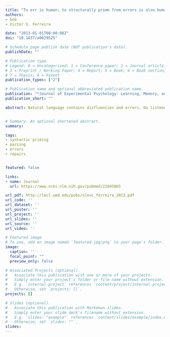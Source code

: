 ```yaml
---
title: "To err is human; to structurally prime from errors is also human"
authors:
- bob
- Victor S. Ferreira 

date: "2013-01-01T00:00:00Z"
doi: "10.1037/a0029525"

# Schedule page publish date (NOT publication's date).
publishDate: ""

# Publication type.
# Legend: 0 = Uncategorized; 1 = Conference paper; 2 = Journal article;
# 3 = Preprint / Working Paper; 4 = Report; 5 = Book; 6 = Book section;
# 7 = Thesis; 8 = Patent
publication_types: ["2"]

# Publication name and optional abbreviated publication name.
publication: "*Journal of Experimental Psychology: Learning, Memory, and Cognition, 39(3), 985-992*"
publication_short: ""

abstract: Natural language contains disfluencies and errors. Do listeners simply discard information that was clearly produced in error, or can erroneous material persist to affect subsequent processing? Two experiments explored this question using a structural priming paradigm. Speakers described dative- eliciting pictures after hearing prime sentences that either were disfluent but with a consistent dative structure or were sentences that began as datives but were corrected to transitives (e.g., The mechanic is giving the new part . . . uh . . . is recognizing the new part). If an erroneous and corrected sentence fragment is discarded, then the original form of an ultimately transitive utterance should not influence future production. However, if the syntactic parse of an error is not discarded, then it should influence speakers’ subsequent choice of syntactic structure. In both experiments, structural priming was signifi- cantly reduced when primes were corrected to a non-dative structure (relative to disfluent but ultimately dative primes). However, target descriptions did show an influence from corrected errors when the prime and target shared the same verb. Thus, a parse mapping a verb to a specific argument structure can persist despite being explicitly marked as an error, reflecting the incremental and predictive nature of compre- hension.


# Summary. An optional shortened abstract.
summary:

tags:
- syntactic priming
- parsing
- errors
- repairs


featured: false

links:
- name: Journal
  url: https://www.ncbi.nlm.nih.gov/pubmed/22845065

url_pdf: http://lmcl.umd.edu/pubs/slevc_ferreira_2013.pdf
url_code: ''
url_dataset: ''
url_poster: ''
url_project: ''
url_slides: ''
url_source: ''
url_video: ''

# Featured image
# To use, add an image named `featured.jpg/png` to your page's folder. 
image:
  caption: ''
  focal_point: ""
  preview_only: false

# Associated Projects (optional).
#   Associate this publication with one or more of your projects.
#   Simply enter your project's folder or file name without extension.
#   E.g. `internal-project` references `content/project/internal-project/index.md`.
#   Otherwise, set `projects: []`.
projects: []

# Slides (optional).
#   Associate this publication with Markdown slides.
#   Simply enter your slide deck's filename without extension.
#   E.g. `slides: "example"` references `content/slides/example/index.md`.
#   Otherwise, set `slides: ""`.
slides:
---
```


